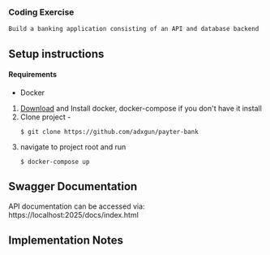 ### Coding Exercise
```Build a banking application consisting of an API and database backend```

## Setup instructions
#### Requirements
* Docker

1. [Download](https://docs.docker.com/get-started/get-docker/) and Install docker, docker-compose if you don't have it install
2. Clone project - 
    ```shell
   $ git clone https://github.com/adxgun/payter-bank 
   ```
3. navigate to project root and run 
    ```shell
   $ docker-compose up
    ```
   
## Swagger Documentation
API documentation can be accessed via: https://localhost:2025/docs/index.html

## Implementation Notes
